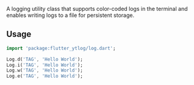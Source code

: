 <!--
This README describes the package. If you publish this package to pub.dev,
this README's contents appear on the landing page for your package.

For information about how to write a good package README, see the guide for
[writing package pages](https://dart.dev/tools/pub/writing-package-pages).

For general information about developing packages, see the Dart guide for
[creating packages](https://dart.dev/guides/libraries/create-packages)
and the Flutter guide for
[developing packages and plugins](https://flutter.dev/to/develop-packages).
-->

A logging utility class that supports color-coded logs in the terminal and enables writing logs to a file for persistent storage.

## Usage

```dart
import 'package:flutter_ytlog/log.dart';

Log.d('TAG', 'Hello World');
Log.i('TAG', 'Hello World');
Log.w('TAG', 'Hello World');
Log.e('TAG', 'Hello World');
```
